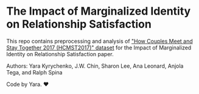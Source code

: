 # The Impact of Marginalized Identity on Relationship Satisfaction

This repo contains preprocessing and analysis of ["How Couples Meet and Stay Together 2017 (HCMST2017)" dataset](https://data.stanford.edu/hcmst2017) for the Impact of Marginalized Identity on Relationship Satisfaction paper.  

Authors: Yara Kyrychenko, J.W. Chin, Sharon Lee, Ana Leonard, Anjola Tega, and Ralph Spina

Code by Yara. :heart:

